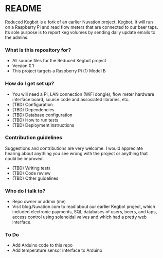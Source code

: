 # README #
Reduced Kegbot is a fork of an earlier Nuvation project, Kegbot. It will run on a Raspberry Pi and read flow meters that are connected to our beer taps. Its sole purpose is to report keg volumes by sending daily update emails to the admins.

### What is this repository for? ###
* All source files for the Reduced Kegbot project
* Version 0.1
* This project targets a Raspberry Pi (1) Model B

### How do I get set up? ###
* You will need a Pi, LAN connection (WiFi dongle), flow meter hardware interface board, source code and associated libraries, etc.
* (TBD) Configuration
* (TBD) Dependencies
* (TBD) Database configuration
* (TBD) How to run tests
* (TBD) Deployment instructions

### Contribution guidelines ###
Suggestions and contributions are very welcome.  I would appreciate hearing about anything you see wrong with the project or anything that could be improved.
* (TBD) Writing tests
* (TBD) Code review
* (TBD) Other guidelines

### Who do I talk to? ###
* Repo owner or admin (me)
* Visit blog.Nuvation.com to read about our earlier Kegbot project, which included electronic payments, SQL databases of users, beers, and taps, access control using solenoidal valves and which had a pretty web interface.

### To Do ###
* Add Arduino code to this repo
* Add temperature sensor interface to Arduino
